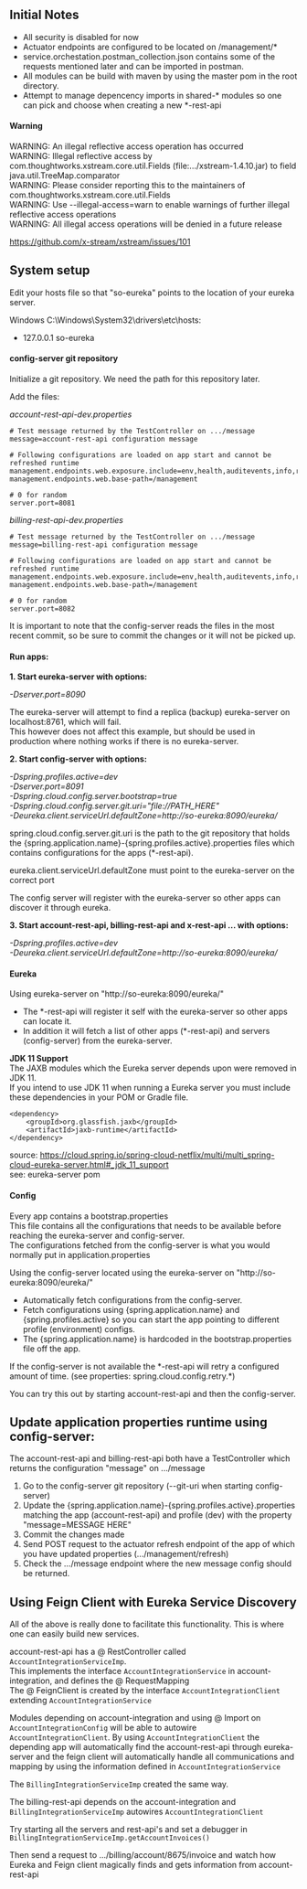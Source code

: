 ## Initial Notes  

 - All security is disabled for now  
 - Actuator endpoints are configured to be located on /management/\*  
 - service.orchestation.postman_collection.json contains some of the requests mentioned later and can be imported in postman.  
 - All modules can be build with maven by using the master pom in the root directory.  
 - Attempt to manage depencency imports in shared-\* modules so one can pick and choose when creating a new \*-rest-api  
 
#### Warning

WARNING: An illegal reflective access operation has occurred  
WARNING: Illegal reflective access by com.thoughtworks.xstream.core.util.Fields (file:.../xstream-1.4.10.jar) to field java.util.TreeMap.comparator  
WARNING: Please consider reporting this to the maintainers of com.thoughtworks.xstream.core.util.Fields  
WARNING: Use --illegal-access=warn to enable warnings of further illegal reflective access operations  
WARNING: All illegal access operations will be denied in a future release

https://github.com/x-stream/xstream/issues/101

## System setup  

Edit your hosts file so that "so-eureka" points to the location of your eureka server.

Windows C:\Windows\System32\drivers\etc\hosts:
 - 127.0.0.1 so-eureka
 
#### config-server git repository

Initialize a git repository. We need the path for this repository later.

Add the files:  

_account-rest-api-dev.properties_
```
# Test message returned by the TestController on .../message
message=account-rest-api configuration message

# Following configurations are loaded on app start and cannot be refreshed runtime
management.endpoints.web.exposure.include=env,health,auditevents,info,refresh,beans,shutdown,scheduledtasks,metrics,configprops
management.endpoints.web.base-path=/management

# 0 for random
server.port=8081
```

_billing-rest-api-dev.properties_
```
# Test message returned by the TestController on .../message
message=billing-rest-api configuration message

# Following configurations are loaded on app start and cannot be refreshed runtime
management.endpoints.web.exposure.include=env,health,auditevents,info,refresh,beans,shutdown,scheduledtasks,metrics,configprops
management.endpoints.web.base-path=/management

# 0 for random
server.port=8082
```

It is important to note that the config-server reads the files in the most recent commit, so be sure to commit the changes or it will not be picked up.
 
#### Run apps:  

**1. Start eureka-server with options:**

_-Dserver.port=8090_
    
The eureka-server will attempt to find a replica (backup) eureka-server on localhost:8761, which will fail.  
This however does not affect this example, but should be used in production where nothing works if there is no eureka-server.

**2. Start config-server with options:**

_-Dspring.profiles.active=dev_  
_-Dserver.port=8091_  
_-Dspring.cloud.config.server.bootstrap=true_  
_-Dspring.cloud.config.server.git.uri="file://PATH_HERE"_  
_-Deureka.client.serviceUrl.defaultZone=http://so-eureka:8090/eureka/_

spring.cloud.config.server.git.uri is the path to the git repository that holds the {spring.application.name}-{spring.profiles.active}.properties files which contains configurations for the apps (\*-rest-api).

eureka.client.serviceUrl.defaultZone must point to the eureka-server on the correct port

The config server will register with the eureka-server so other apps can discover it through eureka.

**3. Start account-rest-api, billing-rest-api and x-rest-api ... with options:**

_-Dspring.profiles.active=dev_  
_-Deureka.client.serviceUrl.defaultZone=http://so-eureka:8090/eureka/_
    
#### Eureka
    
Using eureka-server on "http://so-eureka:8090/eureka/"  
 - The \*-rest-api will register it self with the eureka-server so other apps can locate it.
 - In addition it will fetch a list of other apps (\*-rest-api) and servers (config-server) from the eureka-server.
 
 
**JDK 11 Support**  
The JAXB modules which the Eureka server depends upon were removed in JDK 11.  
If you intend to use JDK 11 when running a Eureka server you must include these dependencies in your POM or Gradle file.

    <dependency>
    	<groupId>org.glassfish.jaxb</groupId>
    	<artifactId>jaxb-runtime</artifactId>
    </dependency>
    
source: https://cloud.spring.io/spring-cloud-netflix/multi/multi_spring-cloud-eureka-server.html#_jdk_11_support  
see: eureka-server pom

#### Config
    
Every app contains a bootstrap.properties  
This file contains all the configurations that needs to be available before reaching the eureka-server and config-server.  
The configurations fetched from the config-server is what you would normally put in application.properties
    
Using the config-server located using the eureka-server on "http://so-eureka:8090/eureka/"
 - Automatically fetch configurations from the config-server.  
 - Fetch configurations using {spring.application.name} and {spring.profiles.active} so you can start the app pointing to different profile (environment) configs.  
 - The {spring.application.name} is hardcoded in the bootstrap.properties file off the app.

If the config-server is not available the \*-rest-api will retry a configured amount of time. (see properties: spring.cloud.config.retry.\*)
    
You can try this out by starting account-rest-api and then the config-server.

## Update application properties runtime using config-server:

The account-rest-api and billing-rest-api both have a TestController which returns the configuration "message" on .../message

1) Go to the config-server git repository (--git-uri when starting config-server)  
2) Update the {spring.application.name}-{spring.profiles.active}.properties matching the app (account-rest-api) and profile (dev) with the property "message=MESSAGE HERE"  
3) Commit the changes made  
4) Send POST request to the actuator refresh endpoint of the app of which you have updated properties (.../management/refresh)  
5) Check the .../message endpoint where the new message config should be returned.  

## Using Feign Client with Eureka Service Discovery

All of the above is really done to facilitate this functionality. This is where one can easily build new services.

account-rest-api has a @ RestController called `AccountIntegrationServiceImp`.  
This implements the interface `AccountIntegrationService` in account-integration, and defines the @ RequestMapping  
The @ FeignClient is created by the interface `AccountIntegrationClient` extending `AccountIntegrationService`

Modules depending on account-integration and using @ Import on `AccountIntegrationConfig` will be able to autowire `AccountIntegrationClient`.
By using `AccountIntegrationClient` the depending app will automatically find the account-rest-api through eureka-server and the feign client will automatically handle all communications and mapping by using the information defined in `AccountIntegrationService`

The `BillingIntegrationServiceImp` created the same way.

The billing-rest-api depends on the account-integration and `BillingIntegrationServiceImp` autowires `AccountIntegrationClient`

Try starting all the servers and rest-api's and set a debugger in `BillingIntegrationServiceImp.getAccountInvoices()`

Then send a request to .../billing/account/8675/invoice and watch how Eureka and Feign client magically finds and gets information from account-rest-api
